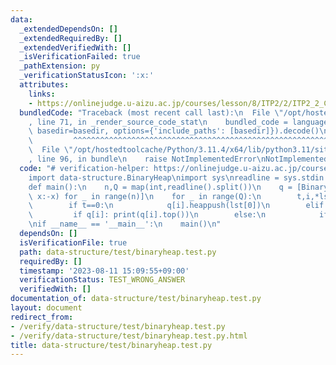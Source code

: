 ```yaml
---
data:
  _extendedDependsOn: []
  _extendedRequiredBy: []
  _extendedVerifiedWith: []
  _isVerificationFailed: true
  _pathExtension: py
  _verificationStatusIcon: ':x:'
  attributes:
    links:
    - https://onlinejudge.u-aizu.ac.jp/courses/lesson/8/ITP2/2/ITP2_2_C
  bundledCode: "Traceback (most recent call last):\n  File \"/opt/hostedtoolcache/Python/3.11.4/x64/lib/python3.11/site-packages/onlinejudge_verify/documentation/build.py\"\
    , line 71, in _render_source_code_stat\n    bundled_code = language.bundle(stat.path,\
    \ basedir=basedir, options={'include_paths': [basedir]}).decode()\n          \
    \         ^^^^^^^^^^^^^^^^^^^^^^^^^^^^^^^^^^^^^^^^^^^^^^^^^^^^^^^^^^^^^^^^^^^^^^^^^^^^^^^^^\n\
    \  File \"/opt/hostedtoolcache/Python/3.11.4/x64/lib/python3.11/site-packages/onlinejudge_verify/languages/python.py\"\
    , line 96, in bundle\n    raise NotImplementedError\nNotImplementedError\n"
  code: "# verification-helper: https://onlinejudge.u-aizu.ac.jp/courses/lesson/8/ITP2/2/ITP2_2_C\n\
    import data-structure.BinaryHeap\nimport sys\nreadline = sys.stdin.readline\n\n\
    def main():\n    n,Q = map(int,readline().split())\n    q = [BinaryHeap([],lambda\
    \ x:-x) for _ in range(n)]\n    for _ in range(Q):\n        t,i,*lst = map(int,readline().split())\n\
    \        if t==0:\n            q[i].heappush(lst[0])\n        elif t==1:\n   \
    \         if q[i]: print(q[i].top())\n        else:\n            if q[i]: q[i].heappop()\n\
    \nif __name__ == '__main__':\n    main()\n"
  dependsOn: []
  isVerificationFile: true
  path: data-structure/test/binaryheap.test.py
  requiredBy: []
  timestamp: '2023-08-11 15:09:55+09:00'
  verificationStatus: TEST_WRONG_ANSWER
  verifiedWith: []
documentation_of: data-structure/test/binaryheap.test.py
layout: document
redirect_from:
- /verify/data-structure/test/binaryheap.test.py
- /verify/data-structure/test/binaryheap.test.py.html
title: data-structure/test/binaryheap.test.py
---
```

